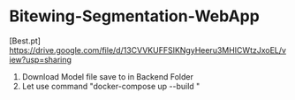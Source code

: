 # Bitewing-Segmentation-WebApp
[Best.pt]
https://drive.google.com/file/d/13CVVKUFFSIKNgyHeeru3MHICWtzJxoEL/view?usp=sharing

1. Download Model file save to in Backend Folder
2. Let use command "docker-compose up --build "
